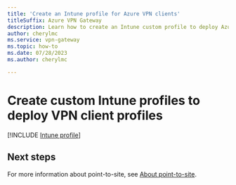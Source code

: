 ```yaml
---
title: 'Create an Intune profile for Azure VPN clients'
titleSuffix: Azure VPN Gateway
description: Learn how to create an Intune custom profile to deploy Azure VPN client profiles.
author: cherylmc
ms.service: vpn-gateway
ms.topic: how-to
ms.date: 07/28/2023
ms.author: cherylmc

---
```

# Create custom Intune profiles to deploy VPN client profiles

[!INCLUDE [Intune profile](~/reusable-content/ce-skilling/azure/includes/vpn-gateway-virtual-wan-vpn-profile-intune.md)]
 
## Next steps

For more information about point-to-site, see [About point-to-site](point-to-site-about.md).
